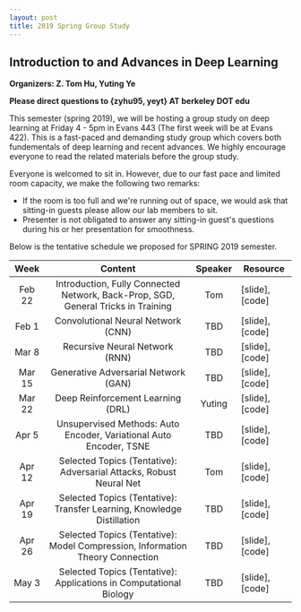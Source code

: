 ```yaml
---
layout: post
title: 2019 Spring Group Study
---
```


## Introduction to and Advances in Deep Learning

**Organizers: Z. Tom Hu, Yuting Ye**

**Please direct questions to {zyhu95, yeyt} AT berkeley DOT edu**

This semester (spring 2019), we will be hosting a group study on deep learning at Friday 4 - 5pm in Evans 443 (The first week will be at Evans 422). This is a fast-paced and demanding study group which covers both fundementals of deep learning and recent advances. We highly encourage everyone to read the related materials before the group study.

Everyone is welcomed to sit in. However, due to our fast pace and limited room capacity, we make the following two remarks:

* If the room is too full and we're running out of space, we would ask that sitting-in guests please allow our lab members to sit.
* Presenter is not obligated to answer any sitting-in guest's questions during his or her presentation for smoothness.

Below is the tentative schedule we proposed for SPRING 2019 semester.


|    Week   |                                      Content                                      | Speaker | Resource        |
|:---------:|:---------------------------------------------------------------------------------:|:-------:|-----------------|
| Feb 22 | Introduction, Fully Connected Network, Back-Prop, SGD, General Tricks in Training |   Tom   | [slide], [code] |
| Feb 1  | Convolutional Neural Network (CNN)                                                |   TBD   | [slide], [code] |
| Mar 8   | Recursive Neural Network (RNN)                                                    |   TBD   | [slide], [code] |
| Mar 15 | Generative Adversarial Network (GAN)                                              |   TBD   | [slide], [code] |
| Mar 22 | Deep Reinforcement Learning (DRL)                                                 |  Yuting | [slide], [code] |
| Apr 5   | Unsupervised Methods: Auto Encoder, Variational Auto Encoder, TSNE                |   TBD   | [slide], [code] |
| Apr 12 | Selected Topics (Tentative): Adversarial Attacks, Robust Neural Net               |   Tom   | [slide], [code] |
| Apr 19 | Selected Topics (Tentative): Transfer Learning, Knowledge Distillation            |   TBD   | [slide], [code] |
| Apr 26 | Selected Topics (Tentative): Model Compression, Information Theory Connection     |   TBD   | [slide], [code] |
| May 3   | Selected Topics (Tentative): Applications in Computational Biology                |   TBD   | [slide], [code] |


